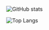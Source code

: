 ![GitHub stats](https://github-readme-stats.vercel.app/api?username=qwreey75&count_private=true&show_icons=true&theme=radical&layout=compact)  

![Top Langs](https://github-readme-stats.vercel.app/api/top-langs/?username=qwreey75&theme=radical&layout=compact)  
